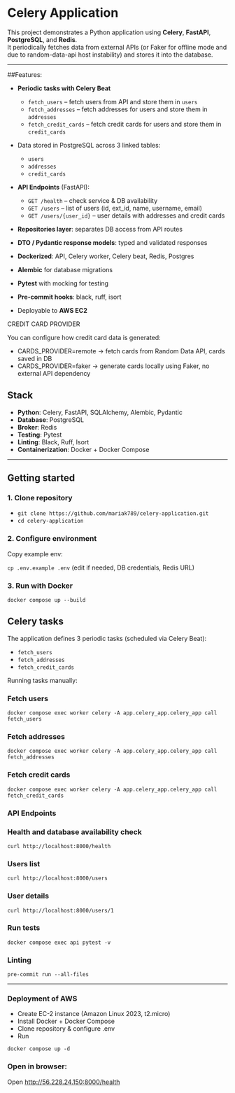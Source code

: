 # Celery Application

This project demonstrates a Python application using **Celery**, **FastAPI**, **PostgreSQL**, and **Redis**.  
It periodically fetches data from external APIs (or Faker for offline mode and due to random-data-api host instability) and stores it into the database.

---

##Features:
- **Periodic tasks with Celery Beat**
  - `fetch_users` – fetch users from API and store them in `users`
  - `fetch_addresses` – fetch addresses for users and store them in `addresses`
  - `fetch_credit_cards` – fetch credit cards for users and store them in `credit_cards`
- Data stored in PostgreSQL across 3 linked tables:
  - `users`
  - `addresses`
  - `credit_cards`
- **API Endpoints** (FastAPI):
  - `GET /health` – check service & DB availability
  - `GET /users` – list of users (id, ext_id, name, username, email)
  - `GET /users/{user_id}` – user details with addresses and credit cards

- **Repositories layer**: separates DB access from API routes
- **DTO / Pydantic response models**: typed and validated responses
- **Dockerized**: API, Celery worker, Celery beat, Redis, Postgres
- **Alembic** for database migrations
- **Pytest** with mocking for testing
- **Pre-commit hooks**: black, ruff, isort
- Deployable to **AWS EC2**

CREDIT CARD PROVIDER 

You can configure how credit card data is generated:
- CARDS_PROVIDER=remote -> fetch cards from Random Data API, cards saved in DB 
- CARDS_PROVIDER=faker -> generate cards locally using Faker, no external API dependency


## Stack

- **Python**: Celery, FastAPI, SQLAlchemy, Alembic, Pydantic
- **Database**: PostgreSQL
- **Broker**: Redis
- **Testing**: Pytest
- **Linting**: Black, Ruff, Isort
- **Containerization**: Docker + Docker Compose

---

## Getting started

### 1. Clone repository 

- ```git clone https://github.com/mariak789/celery-application.git```
- ```cd celery-application```

### 2. Configure environment 
Copy example env:

```cp .env.example .env``` 
(edit if needed, DB credentials, Redis URL)

### 3. Run with Docker 

```docker compose up --build``` 


## Celery tasks

The application defines 3 periodic tasks (scheduled via Celery Beat):
- `fetch_users`
- `fetch_addresses`
- `fetch_credit_cards`

Running tasks manually: 

### Fetch users 

``` docker compose exec worker celery -A app.celery_app.celery_app call fetch_users ```

### Fetch addresses

``` docker compose exec worker celery -A app.celery_app.celery_app call fetch_addresses ```

### Fetch credit cards 

``` docker compose exec worker celery -A app.celery_app.celery_app call fetch_credit_cards ```

### API Endpoints

### Health and database availability check

``` curl http://localhost:8000/health ```

### Users list 

``` curl http://localhost:8000/users ```

### User details

``` curl http://localhost:8000/users/1 ```

### Run tests

``` docker compose exec api pytest -v ```

### Linting 

``` pre-commit run --all-files ```
 
 ---

### Deployment of AWS 
- Create EC-2 instance (Amazon Linux 2023, t2.micro)
- Install Docker + Docker Compose 
- Clone repository & configure .env
- Run 

``` docker compose up -d ```

### Open in browser: 

Open http://56.228.24.150:8000/health 

